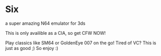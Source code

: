 # Six
a super amazing N64 emulator for 3ds

This is only availible as a CIA, so get CFW NOW!

Play classics like SM64 or GoldenEye 007 on the go!
Tired of VC? This is just as good ;)
So enjoy :)
